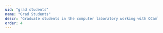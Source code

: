 ```yaml
---
uid: "grad students"
name: "Grad Students"
descr: "Graduate students in the computer laboratory working with OCaml Labs"
order: 4
---
```

